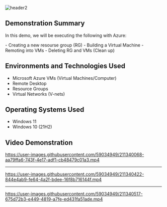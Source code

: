 ![header2](https://user-images.githubusercontent.com/59034949/211339793-3a1f8edf-d65d-42a2-8670-95a2644acacc.jpg)




<h2>Demonstration Summary</h2>
<p> In this demo, we will be executing the following with Azure:</p>
- Creating a new resourse group (RG)
- Building a Virtual Machine
- Remoting into VMs
- Deleting RG and VMs (Clean up)

<h2>Environments and Technologies Used</h2>

- Microsoft Azure VMs (Virtual Machines/Computer)
- Remote Desktop
- Resource Groups
- Virtual Networks (V-nets)

<h2>Operating Systems Used </h2>

- Windows 11
- Windows 10 (21H2)

<h2>Video Demonstration</h2>



https://user-images.githubusercontent.com/59034949/211340068-aa79ffa6-743f-4e17-adf1-cb48479c01a3.mp4




<hr>






https://user-images.githubusercontent.com/59034949/211340422-844e4ab9-fe64-4a2f-bdee-16f8b716144f.mp4



<hr>





https://user-images.githubusercontent.com/59034949/211340517-675d72b3-e449-4819-a7fe-ed431fa51ade.mp4


